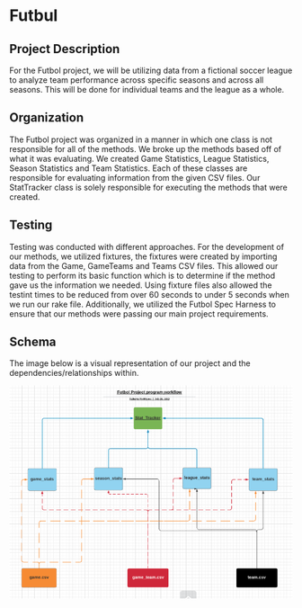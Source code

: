 # Futbul


## Project Description


For the Futbol project, we will be utilizing data from a fictional soccer
league to analyze team performance across specific seasons and across all
seasons. This will be done for individual teams and the league as a whole.


## Organization


The Futbol project was organized in a manner in which one class is not
responsible for all of the methods. We broke up the methods based off of what
it was evaluating. We created Game Statistics, League Statistics, Season
Statistics and Team Statistics. Each of these classes are responsible for
evaluating information from the given CSV files. Our StatTracker class is solely
responsible for executing the methods that were created.


## Testing


Testing was conducted with different approaches. For the development of our
methods, we utilized fixtures, the fixtures were created by importing data
from the Game, GameTeams and Teams CSV files. This allowed our testing to
perform its basic function which is to determine if the method gave us the
information we needed. Using fixture files also allowed the testint times to
be reduced from over 60 seconds to under 5 seconds when we run our rake file.
Additionally, we utilized the Futbol Spec Harness to ensure that our methods
were passing our main project requirements.




## Schema


The image below is a visual representation of our project and the
dependencies/relationships within.  


![alt text](schema.png "Logo Title Text 1")
